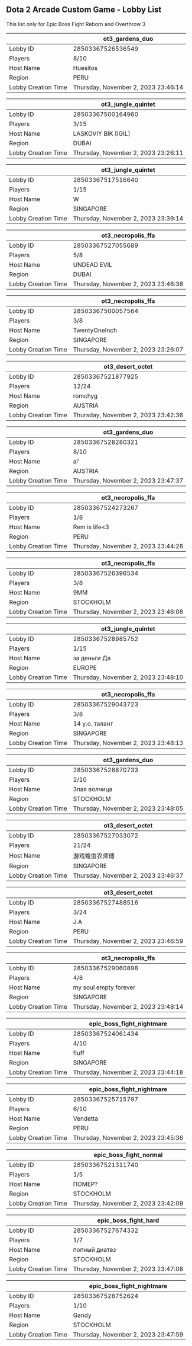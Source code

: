 ## Dota 2 Arcade Custom Game - Lobby List

This list only for Epic Boss Fight Reborn and Overthrow 3

|  | ot3_gardens_duo |
| ------ | ------ |
| Lobby ID | 28503367526536549 |
| Players | 8/10 |
| Host Name | Huesitos |
| Region | PERU |
| Lobby Creation Time | Thursday, November 2, 2023 23:46:14 |


|  | ot3_jungle_quintet |
| ------ | ------ |
| Lobby ID | 28503367500164960 |
| Players | 3/15 |
| Host Name | LASKOVIY BIK [IGIL] |
| Region | DUBAI |
| Lobby Creation Time | Thursday, November 2, 2023 23:26:11 |


|  | ot3_jungle_quintet |
| ------ | ------ |
| Lobby ID | 28503367517516640 |
| Players | 1/15 |
| Host Name | W |
| Region | SINGAPORE |
| Lobby Creation Time | Thursday, November 2, 2023 23:39:14 |


|  | ot3_necropolis_ffa |
| ------ | ------ |
| Lobby ID | 28503367527055689 |
| Players | 5/8 |
| Host Name | UNDEAD EVIL |
| Region | DUBAI |
| Lobby Creation Time | Thursday, November 2, 2023 23:46:38 |


|  | ot3_necropolis_ffa |
| ------ | ------ |
| Lobby ID | 28503367500057564 |
| Players | 3/8 |
| Host Name | TwentyOneInch |
| Region | SINGAPORE |
| Lobby Creation Time | Thursday, November 2, 2023 23:26:07 |


|  | ot3_desert_octet |
| ------ | ------ |
| Lobby ID | 28503367521877925 |
| Players | 12/24 |
| Host Name | romchyg |
| Region | AUSTRIA |
| Lobby Creation Time | Thursday, November 2, 2023 23:42:36 |


|  | ot3_gardens_duo |
| ------ | ------ |
| Lobby ID | 28503367528280321 |
| Players | 8/10 |
| Host Name | al' |
| Region | AUSTRIA |
| Lobby Creation Time | Thursday, November 2, 2023 23:47:37 |


|  | ot3_necropolis_ffa |
| ------ | ------ |
| Lobby ID | 28503367524273267 |
| Players | 1/8 |
| Host Name | Rem is life<3 |
| Region | PERU |
| Lobby Creation Time | Thursday, November 2, 2023 23:44:28 |


|  | ot3_necropolis_ffa |
| ------ | ------ |
| Lobby ID | 28503367526396534 |
| Players | 3/8 |
| Host Name | 9MM |
| Region | STOCKHOLM |
| Lobby Creation Time | Thursday, November 2, 2023 23:46:08 |


|  | ot3_jungle_quintet |
| ------ | ------ |
| Lobby ID | 28503367528985752 |
| Players | 1/15 |
| Host Name | за деньги Да |
| Region | EUROPE |
| Lobby Creation Time | Thursday, November 2, 2023 23:48:10 |


|  | ot3_necropolis_ffa |
| ------ | ------ |
| Lobby ID | 28503367529043723 |
| Players | 3/8 |
| Host Name | 14 y.o. талант |
| Region | SINGAPORE |
| Lobby Creation Time | Thursday, November 2, 2023 23:48:13 |


|  | ot3_gardens_duo |
| ------ | ------ |
| Lobby ID | 28503367528870733 |
| Players | 2/10 |
| Host Name | Злая волчица |
| Region | STOCKHOLM |
| Lobby Creation Time | Thursday, November 2, 2023 23:48:05 |


|  | ot3_desert_octet |
| ------ | ------ |
| Lobby ID | 28503367527033072 |
| Players | 21/24 |
| Host Name | 游戏蝗虫农师傅 |
| Region | SINGAPORE |
| Lobby Creation Time | Thursday, November 2, 2023 23:46:37 |


|  | ot3_desert_octet |
| ------ | ------ |
| Lobby ID | 28503367527488516 |
| Players | 3/24 |
| Host Name | J.A |
| Region | PERU |
| Lobby Creation Time | Thursday, November 2, 2023 23:46:59 |


|  | ot3_necropolis_ffa |
| ------ | ------ |
| Lobby ID | 28503367529060898 |
| Players | 4/8 |
| Host Name | my soul empty forever |
| Region | SINGAPORE |
| Lobby Creation Time | Thursday, November 2, 2023 23:48:14 |


|  | epic_boss_fight_nightmare |
| ------ | ------ |
| Lobby ID | 28503367524061434 |
| Players | 4/10 |
| Host Name | fluff |
| Region | SINGAPORE |
| Lobby Creation Time | Thursday, November 2, 2023 23:44:18 |


|  | epic_boss_fight_nightmare |
| ------ | ------ |
| Lobby ID | 28503367525715797 |
| Players | 6/10 |
| Host Name | Vendetta |
| Region | PERU |
| Lobby Creation Time | Thursday, November 2, 2023 23:45:36 |


|  | epic_boss_fight_normal |
| ------ | ------ |
| Lobby ID | 28503367521311740 |
| Players | 1/5 |
| Host Name | ПОМЕР? |
| Region | STOCKHOLM |
| Lobby Creation Time | Thursday, November 2, 2023 23:42:09 |


|  | epic_boss_fight_hard |
| ------ | ------ |
| Lobby ID | 28503367527674332 |
| Players | 1/7 |
| Host Name | попный диатез |
| Region | STOCKHOLM |
| Lobby Creation Time | Thursday, November 2, 2023 23:47:08 |


|  | epic_boss_fight_nightmare |
| ------ | ------ |
| Lobby ID | 28503367528752624 |
| Players | 1/10 |
| Host Name | Gandy |
| Region | STOCKHOLM |
| Lobby Creation Time | Thursday, November 2, 2023 23:47:59 |


